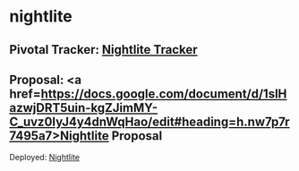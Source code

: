 # nightlite

Pivotal Tracker: <a href=https://www.pivotaltracker.com/n/projects/1933383>Nightlite Tracker</a>
---
Proposal: <a href=https://docs.google.com/document/d/1slHazwjDRT5uin-kgZJimMY-C_uvz0IyJ4y4dnWqHao/edit#heading=h.nw7p7r7495a7>Nightlite Proposal</a>
---

Deployed: <a href=http://nightlited.herokuapp.com/>Nightlite</a>
